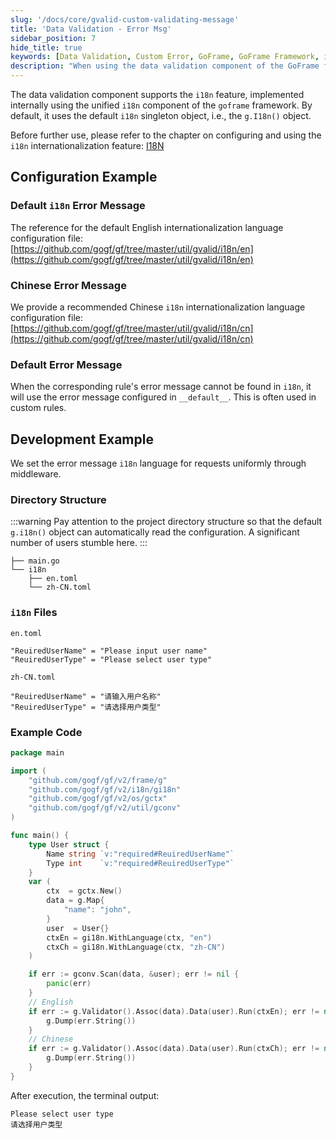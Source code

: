 ```yaml
---
slug: '/docs/core/gvalid-custom-validating-message'
title: 'Data Validation - Error Msg'
sidebar_position: 7
hide_title: true
keywords: [Data Validation, Custom Error, GoFrame, GoFrame Framework, i18n, Internationalization, Validation Message, Chinese Error Message, English Error Message, Error Message Configuration]
description: "When using the data validation component of the GoFrame framework, customize error messages and support the i18n internationalization feature. By combining with the i18n component, you can easily set error messages in different languages. The document explains in detail how to configure i18n files in English and Chinese, and how to set the error message language through middleware, helping developers to handle internationalization more efficiently."
---
```


The data validation component supports the `i18n` feature, implemented internally using the unified `i18n` component of the `goframe` framework. By default, it uses the default `i18n` singleton object, i.e., the `g.I18n()` object.

Before further use, please refer to the chapter on configuring and using the `i18n` internationalization feature: [I18N](../I18N国际化/I18N国际化.md)

## Configuration Example

### Default `i18n` Error Message

The reference for the default English internationalization language configuration file: [https://github.com/gogf/gf/tree/master/util/gvalid/i18n/en](https://github.com/gogf/gf/tree/master/util/gvalid/i18n/en)

### Chinese Error Message

We provide a recommended Chinese `i18n` internationalization language configuration file: [https://github.com/gogf/gf/tree/master/util/gvalid/i18n/cn](https://github.com/gogf/gf/tree/master/util/gvalid/i18n/cn)

### Default Error Message

When the corresponding rule's error message cannot be found in `i18n`, it will use the error message configured in `__default__`. This is often used in custom rules.

## Development Example

We set the error message `i18n` language for requests uniformly through middleware.

### Directory Structure
:::warning
Pay attention to the project directory structure so that the default `g.i18n()` object can automatically read the configuration. A significant number of users stumble here.
:::
```
├── main.go
└── i18n
    ├── en.toml
    └── zh-CN.toml
```

### `i18n` Files

`en.toml`

```
"ReuiredUserName" = "Please input user name"
"ReuiredUserType" = "Please select user type"
```

`zh-CN.toml`

```
"ReuiredUserName" = "请输入用户名称"
"ReuiredUserType" = "请选择用户类型"
```

### Example Code

```go
package main

import (
    "github.com/gogf/gf/v2/frame/g"
    "github.com/gogf/gf/v2/i18n/gi18n"
    "github.com/gogf/gf/v2/os/gctx"
    "github.com/gogf/gf/v2/util/gconv"
)

func main() {
    type User struct {
        Name string `v:"required#ReuiredUserName"`
        Type int    `v:"required#ReuiredUserType"`
    }
    var (
        ctx  = gctx.New()
        data = g.Map{
            "name": "john",
        }
        user  = User{}
        ctxEn = gi18n.WithLanguage(ctx, "en")
        ctxCh = gi18n.WithLanguage(ctx, "zh-CN")
    )

    if err := gconv.Scan(data, &user); err != nil {
        panic(err)
    }
    // English
    if err := g.Validator().Assoc(data).Data(user).Run(ctxEn); err != nil {
        g.Dump(err.String())
    }
    // Chinese
    if err := g.Validator().Assoc(data).Data(user).Run(ctxCh); err != nil {
        g.Dump(err.String())
    }
}
```

After execution, the terminal output:

```
Please select user type
请选择用户类型
```